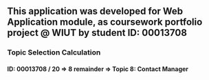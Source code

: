 ## This application was developed for Web Application module, as coursework portfolio project @ WIUT by student ID: 00013708

### Topic Selection Calculation
#### ID: 00013708 / 20 => 8 remainder => Topic 8: Contact Manager
